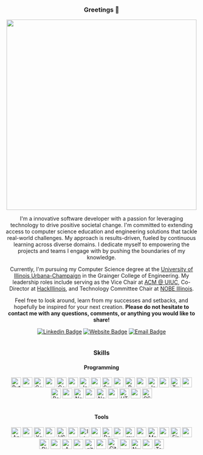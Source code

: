 <div align="center">
  <h3 align="center">
   Greetings 🖖
  </h3>  
<img src="https://imgur.com/XMhBqBD.gif" width="500"/>

  <p align="center">
I'm a innovative software developer with a passion for leveraging technology to drive positive societal change. I'm committed to extending access to computer science education and engineering solutions that tackle real-world challenges. My approach is results-driven, fueled by continuous learning across diverse domains. I dedicate myself to empowering the projects and teams I engage with by pushing the boundaries of my knowledge.</p>

  <p>Currently, I'm pursuing my Computer Science degree at the <a href="https://illinois.edu/" target="_blank">University of Illinois Urbana-Champaign</a> in the Grainger College of Engineering. My leadership roles include serving as the Vice Chair at <a href="https://www.acm.illinois.edu/" target="_blank">ACM @ UIUC</a>, Co-Director at <a href="https://info.hackillinois.org" target="_blank">HackIllinois</a>, and Technology Committee Chair at <a href="https://www.nobeillinois.org/" target="_blank">NOBE Illinois</a>.</p>



<!--
<table align="center">
    <tr>
      <td>
        <h3>Currently</h3>
        <br>
        <p>• 🎓 Studying CS @ <a href="https://illinois.edu/" target="_blank"> Illinois</a></p>
        <p>• 💻 Co-Director, <a href="https://info.hackillinois.org" target="_blank">HackIllinois</a></p>
        <p>• 🛠️ Infra Project Lead, <a href="https://www.acm.illinois.edu/" target="_blank">ACM @ UIUC</a></p>
        <p>• 📊 Tech Committee Chair, <a href="https://www.nobeillinois.org/" target="_blank">NOBE Illinois</a></p>
      </td>
    </tr>
  </table>

  <p align="center">
I am currently studying <b>Computer Science in the Grainger College of Engineering at the University of Illinois at Urbana-Champaign</b>, looking to explore the world of technology and software, <i>one step at a time</i>.</p>
  <p align="center">
    I do my best to help those around me, through <a href="https://compscikids.net">teaching</a>, <a href="https://anandani4136.github.io/Stock-Market-Analysis/">creating useful applications</a>, or simply offering aid whenever I can. </p> 
    
    <td>
        <h3>Previously</h3>
        <p>• 👀 Many more things!</p>
      </td>
    
    
[![Linkedin Badge](https://img.shields.io/badge/-LinkedIn-0e76a8?style=flat-square&logo=Linkedin&logoColor=white)](https://linkedin.com/in/ranandani)
[![Website Badge](https://img.shields.io/badge/Website-3b5998?style=flat-square&logo=google-chrome&logoColor=white)](https://www.ronitanandani.com)


    -->
  <p align="center">
Feel free to look around, learn from my successes and setbacks, and hopefully be inspired for your next creation. <b>Please do not hesitate to contact me with any questions, comments, or anything you would like to share!</b></p>
    

[![Linkedin Badge](https://img.shields.io/badge/linkedin-0A66C2?style=for-the-badge&logo=linkedin&logoColor=white)](https://linkedin.com/in/ranandani)
[![Website Badge](https://img.shields.io/badge/website-000?color=gray&style=for-the-badge&logo=google%20chrome&logoColor=white)](https://www.ronitanandani.com)
[![Email Badge](https://img.shields.io/badge/Email-D14836?color=591515&logo=gmail&style=for-the-badge&logoColor=white)](mailto:contact@ronitanandani.com)

<img src="https://komarev.com/ghpvc/?username=anandani4136&style=for-the-badge&color=blue" alt=""/>

<h3 align="center">
   Skills
  </h3>

<h4 align="center">
   Programming
</h4>
  
<div align="center">
  <img title="Python" alt="Python" width="26px" src="https://cdn.jsdelivr.net/gh/devicons/devicon/icons/python/python-original.svg"/>
  <img width="26px" src="https://upload.wikimedia.org/wikipedia/commons/5/59/Empty.png?20091205084734"/>
  <img title="C" alt="C++" width="26px" src="https://cdn.jsdelivr.net/gh/devicons/devicon/icons/c/c-original.svg"/>
  <img width="26px" src="https://upload.wikimedia.org/wikipedia/commons/5/59/Empty.png?20091205084734"/>
  <img title="C++" alt="C++" width="26px" src="https://cdn.jsdelivr.net/gh/devicons/devicon/icons/cplusplus/cplusplus-original.svg"/>
  <img width="26px" src="https://upload.wikimedia.org/wikipedia/commons/5/59/Empty.png?20091205084734"/>
  <img title="Java" alt="Java" width="26px" src="https://cdn.jsdelivr.net/gh/devicons/devicon/icons/java/java-original.svg"/>
  <img width="26px" src="https://upload.wikimedia.org/wikipedia/commons/5/59/Empty.png?20091205084734"/>
  <img title="Swift" alt="Swift" width="26px" src="https://cdn.jsdelivr.net/gh/devicons/devicon/icons/swift/swift-original.svg"/>
  <img width="26px" src="https://upload.wikimedia.org/wikipedia/commons/5/59/Empty.png?20091205084734"/>
  <img title="R" alt="R" width="26px" src="https://cdn.jsdelivr.net/gh/devicons/devicon/icons/r/r-original.svg"/>
  <img width="26px" src="https://upload.wikimedia.org/wikipedia/commons/5/59/Empty.png?20091205084734"/>
  <img title="Javascript" alt="Javascript" width="26px" src="https://cdn.jsdelivr.net/gh/devicons/devicon/icons/javascript/javascript-original.svg"/>
  <img width="26px" src="https://upload.wikimedia.org/wikipedia/commons/5/59/Empty.png?20091205084734"/>
  <img title="Typescript" alt="Typescript" width="26px" src="https://cdn.jsdelivr.net/gh/devicons/devicon/icons/typescript/typescript-original.svg"/>
  <img width="26px" src="https://upload.wikimedia.org/wikipedia/commons/5/59/Empty.png?20091205084734"/>
  <img title="React" alt="React" width="26px" src="https://cdn.jsdelivr.net/gh/devicons/devicon/icons/react/react-original.svg"/>
  <img width="26px" src="https://upload.wikimedia.org/wikipedia/commons/5/59/Empty.png?20091205084734"/>
  <img title="NodeJS" alt="NodeJS" width="26px" src="https://cdn.jsdelivr.net/gh/devicons/devicon/icons/nodejs/nodejs-plain.svg"/>
  <img width="26px" src="https://upload.wikimedia.org/wikipedia/commons/5/59/Empty.png?20091205084734"/>
  <img title="NextJS" alt="NextJS" width="26px" src="https://files.raycast.com/4dnlt8m2mcb98bzc4zb8pggc4csi"/>
  <img width="26px" src="https://upload.wikimedia.org/wikipedia/commons/5/59/Empty.png?20091205084734"/>
  <img title="HTML5" alt="HTML5" width="26px" src="https://cdn.jsdelivr.net/gh/devicons/devicon/icons/html5/html5-original.svg"/> 
  <img width="26px" src="https://upload.wikimedia.org/wikipedia/commons/5/59/Empty.png?20091205084734"/>
  <img title="CSS" alt="CSS" width="26px" src="https://cdn.jsdelivr.net/gh/devicons/devicon/icons/css3/css3-original.svg"/>
</div>
  
<br/>

<h4 align="center">
   Tools
</h4>

<div align="center">
  <img title="Android-Studio" alt="Android-Studio" width="26px" src="https://cdn.jsdelivr.net/gh/devicons/devicon/icons/androidstudio/androidstudio-original.svg"/>
  <img width="26px" src="https://upload.wikimedia.org/wikipedia/commons/5/59/Empty.png?20091205084734"/>
  <img title="Xcode" alt="Xcode" width="26px" src="https://cdn.jsdelivr.net/gh/devicons/devicon/icons/xcode/xcode-original.svg"/>
  <img width="26px" src="https://upload.wikimedia.org/wikipedia/commons/5/59/Empty.png?20091205084734"/>
  <img title="VSCode" alt="VSCode" width="26px" src="https://cdn.jsdelivr.net/gh/devicons/devicon/icons/vscode/vscode-original.svg"/>
  <img width="26px" src="https://upload.wikimedia.org/wikipedia/commons/5/59/Empty.png?20091205084734"/>
  <img title="IntelliJ" alt="IntelliJ" width="26px" src="https://cdn.jsdelivr.net/gh/devicons/devicon/icons/intellij/intellij-original.svg"/>
  <img width="26px" src="https://upload.wikimedia.org/wikipedia/commons/5/59/Empty.png?20091205084734"/>
  <img title="Docker" alt="Docker" width="26px" src="https://cdn.jsdelivr.net/gh/devicons/devicon/icons/docker/docker-original.svg"/>
  <img width="26px" src="https://upload.wikimedia.org/wikipedia/commons/5/59/Empty.png?20091205084734"/>
  <img title="mySQL" alt="mySQL" width="26px" src="https://cdn.jsdelivr.net/gh/devicons/devicon/icons/mysql/mysql-original.svg"/>
  <img width="26px" src="https://upload.wikimedia.org/wikipedia/commons/5/59/Empty.png?20091205084734"/>
  <img title="MongoDB" alt="MongoDB" width="26px" src="https://cdn.jsdelivr.net/gh/devicons/devicon/icons/mongodb/mongodb-original.svg"/>
  <img width="26px" src="https://upload.wikimedia.org/wikipedia/commons/5/59/Empty.png?20091205084734"/>
  <img title="FireBase" alt="FireBase" width="26px" src="https://cdn.jsdelivr.net/gh/devicons/devicon/icons/firebase/firebase-plain.svg"/>
  <img width="26px" src="https://upload.wikimedia.org/wikipedia/commons/5/59/Empty.png?20091205084734"/>
  <img title="DigitalOcean" alt="DigitalOcean" width="26px" src="https://cdn.jsdelivr.net/gh/devicons/devicon/icons/digitalocean/digitalocean-original.svg"/>
  <img width="26px" src="https://upload.wikimedia.org/wikipedia/commons/5/59/Empty.png?20091205084734"/>
  <img title="AWS" alt="AWS" width="26px" src="https://cdn.jsdelivr.net/gh/devicons/devicon/icons/amazonwebservices/amazonwebservices-plain-wordmark.svg"/>
  <img width="26px" src="https://upload.wikimedia.org/wikipedia/commons/5/59/Empty.png?20091205084734"/>
  <img title="git" alt="git" width="26px" src="https://cdn.jsdelivr.net/gh/devicons/devicon/icons/git/git-original.svg"/>
  <img width="26px" src="https://upload.wikimedia.org/wikipedia/commons/5/59/Empty.png?20091205084734"/>
  <img title="GitHub" alt="GitHub" width="28px" src="https://icon-library.com/images/github-icon-white/github-icon-white-6.jpg"/>
  <img width="26px" src="https://upload.wikimedia.org/wikipedia/commons/5/59/Empty.png?20091205084734"/>
  <img title="NumPy" alt="NumPy" width="26px" src="https://cdn.jsdelivr.net/gh/devicons/devicon/icons/numpy/numpy-original.svg"/>
  <img width="26px" src="https://upload.wikimedia.org/wikipedia/commons/5/59/Empty.png?20091205084734"/>
  <img title="TensorFlow" alt="TensorFlow" width="26px" src="https://cdn.jsdelivr.net/gh/devicons/devicon/icons/tensorflow/tensorflow-original.svg"/>
</div>

<br/>

<!-- ### Statistics

<p>
  <img align="center" height="180em" src="https://github-readme-stats.vercel.app/api?username=anandani4136&show_icons=true&theme=transparent&hide_border=true&count_private=true&include_all_commits=true" />
</p> -->

<!--
**anandani4136/anandani4136** is a ✨ _special_ ✨ repository because its `README.md` (this file) appears on your GitHub profile.

Here are some ideas to get you started:

- 🔭 I’m currently working on ...
- 🌱 I’m currently learning ...
- 👯 I’m looking to collaborate on ...
- 🤔 I’m looking for help with ...
- 💬 Ask me about ...
- 📫 How to reach me: ...
- 😄 Pronouns: ...
- ⚡ Fun fact: ...

📈 **My GitHub Stats:**

<p>
  <img height="180em" src="https://github-readme-stats.vercel.app/api?username=anandani4136&show_icons=true&hide_border=true&&count_private=true&include_all_commits=true" />
  <img height="180em" src="https://github-readme-stats.vercel.app/api/top-langs/?username=anandani4136&show_icons=true&hide_border=true&layout=compact&langs_count=8"/>

<img align="left" height="180em" src="https://github-readme-stats.vercel.app/api/top-langs/?username=anandani4136&show_icons=true&theme=transparent&hide_border=true&count_private=true&langs_count=8&include_all_commits=true"/>
</p>

-->
</div>
